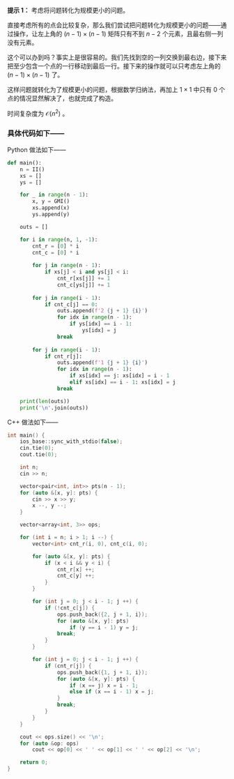 **提示 1：** 考虑将问题转化为规模更小的问题。

直接考虑所有的点会比较复杂，那么我们尝试把问题转化为规模更小的问题——通过操作，让左上角的 $(n-1)\times(n-1)$ 矩阵只有不到 $n-2$ 个元素，且最右侧一列没有元素。

这个可以办到吗？事实上是很容易的。我们先找到空的一列交换到最右边，接下来把至少包含一个点的一行移动到最后一行。接下来的操作就可以只考虑左上角的 $(n-1)\times (n-1)$ 了。

这样问题就转化为了规模更小的问题，根据数学归纳法，再加上 $1\times 1$ 中只有 $0$ 个点的情况显然解决了，也就完成了构造。

时间复杂度为 $\mathcal{O}(n^2)$ 。

### 具体代码如下——

Python 做法如下——

```Python []
def main():
    n = II()
    xs = []
    ys = []

    for _ in range(n - 1):
        x, y = GMI()
        xs.append(x)
        ys.append(y)

    outs = []

    for i in range(n, 1, -1):
        cnt_r = [0] * i
        cnt_c = [0] * i
        
        for j in range(n - 1):
            if xs[j] < i and ys[j] < i:
                cnt_r[xs[j]] += 1
                cnt_c[ys[j]] += 1
        
        for j in range(i - 1):
            if cnt_c[j] == 0:
                outs.append(f'2 {j + 1} {i}')
                for idx in range(n - 1):
                    if ys[idx] == i - 1:
                        ys[idx] = j
                break
        
        for j in range(i - 1):
            if cnt_r[j]:
                outs.append(f'1 {j + 1} {i}')
                for idx in range(n - 1):
                    if xs[idx] == j: xs[idx] = i - 1
                    elif xs[idx] == i - 1: xs[idx] = j
                break

    print(len(outs))
    print('\n'.join(outs))
```

C++ 做法如下——

```cpp []
int main() {
    ios_base::sync_with_stdio(false);
    cin.tie(0);
    cout.tie(0);

    int n;
    cin >> n;

    vector<pair<int, int>> pts(n - 1);
    for (auto &[x, y]: pts) {
        cin >> x >> y;
        x --, y --;
    }

    vector<array<int, 3>> ops;

    for (int i = n; i > 1; i --) {
        vector<int> cnt_r(i, 0), cnt_c(i, 0);

        for (auto &[x, y]: pts) {
            if (x < i && y < i) {
                cnt_r[x] ++;
                cnt_c[y] ++;
            }
        }

        for (int j = 0; j < i - 1; j ++) {
            if (!cnt_c[j]) {
                ops.push_back({2, j + 1, i});
                for (auto &[x, y]: pts)
                    if (y == i - 1) y = j;
                break;
            }
        }

        for (int j = 0; j < i - 1; j ++) {
            if (cnt_r[j]) {
                ops.push_back({1, j + 1, i});
                for (auto &[x, y]: pts) {
                    if (x == j) x = i - 1;
                    else if (x == i - 1) x = j;
                }
                break;
            }
        }
    }

    cout << ops.size() << '\n';
    for (auto &op: ops)
        cout << op[0] << ' ' << op[1] << ' ' << op[2] << '\n';

    return 0;
}
```